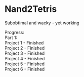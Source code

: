 # Nand2Tetris
Subobtimal and wacky - yet working
 
Progress:                                                                                                                           
 Part 1:                                                                                    
   Project 1 - Finished                                                                             
   Project 2 - Finished                                                                                
   Project 3 - Finished                                                                                     
   Project 4 - Finished                                                                                                                
   Project 5 - Finished                                                                                                
   Project 6 - Finished
  
